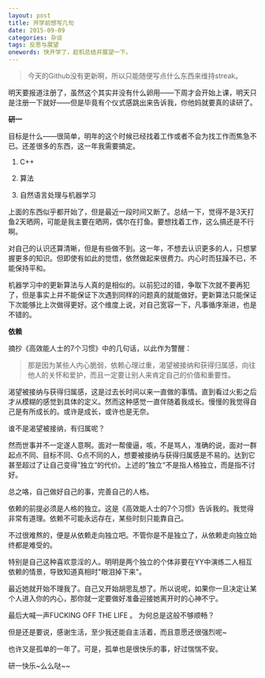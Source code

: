 ```yaml
---
layout: post
title: 开学前想写几句
date: 2015-09-09
categories: 杂谈 
tags: 反思与展望
onewords: 快开学了，趁机总结并展望一下。
---
```

> 今天的Github没有更新啊，所以只能随便写点什么东西来维持streak。

明天要报道注册了，虽然这个其实并没有什么卵用——下周才会开始上课，明天只是注册一下就好——但是毕竟有个仪式感跳出来告诉我，你他妈就要真的读研了。

**研一**

目标是什么——很简单，明年的这个时候已经找着工作或者不会为找工作而焦急不已。还差很多的东西，这一年我需要搞定。

1. C++ 

2. 算法

3. 自然语言处理与机器学习

上面的东西似乎都开始了，但是最近一段时间又断了。总结一下，觉得不是3天打鱼2天晒网，可能是我主要在晒网，偶尔在打鱼。要想找着工作，这么搞还是不行啊。

对自己的认识还算清晰，但是有些做不到。这一年，不想去认识更多的人，只想掌握更多的知识。但即使有如此的觉悟，依然做起来很费力。内心时而狂躁不已，不能保持平和。

机器学习中的更新算法与人真的是相似的。以前犯过的错，争取下次就不要再犯了，但是事实上并不能保证下次遇到同样的问题真的就能做好。更新算法只能保证下次能够比上次做得更好。这个维度上说，对自己宽容一下，凡事循序渐进，也是不错的。

**依赖**

摘抄《高效能人士的7个习惯》中的几句话，以此作为警醒：

> 那是因为某些人内心脆弱，依赖心理过重，渴望被接纳和获得归属感，向往他人的关怀和爱护，而且一定要让别人来肯定自己的价值和重要性。

渴望被接纳与获得归属感，这是过去长时间以来一直做的事情。直到看过火影之后才从模糊的感觉到具体的定义。然而这种感觉一直伴随着我成长。慢慢的我觉得自己是有所成长的。或许是成长，或许也是无奈。

谁不是渴望被接纳，有归属呢？

然而世事并不一定遂人意啊。面对一帮傻逼，咳，不是骂人，准确的说，面对一群起点不同、目标不同、G点不同的人，想要被接纳与获得归属感是不易的。达到它甚至超过了让自己变得”独立“的代价。上述的”独立“不是指人格独立，而是指不讨好。

总之咯，自己做好自己的事，完善自己的人格。

依赖的前提必须是人格的独立。这是《高效能人士的7个习惯》告诉我的。我觉得非常有道理。依赖不可能永远存在，某些时刻只能靠自己。

不过很难熬的，便是从依赖走向独立吧。不管你是不是独立了，从依赖走向独立始终都是难受的。

特别是自己这种喜欢意淫的人。明明是两个独立的个体非要在YY中演练二人相互依赖的情景，导致知道真相时"眼泪掉下来"。

最近她就开始不理我了。自己又开始胡思乱想了。所以说呢，如果你一旦决定让某个人进入你的内心，那你就一定要做好准备迎接她离开时的心神不宁。

最后大喊一声FUCKING OFF THE LIFE 。 为何总是这般不够顺畅？

但是还是要说，感谢生活，至少我还能自主活着，而且意愿还很强烈呢~

也许又是孤单的一年了。可是，孤单也是很快乐的事，好过惴惴不安。

研一快乐~么么哒~~


